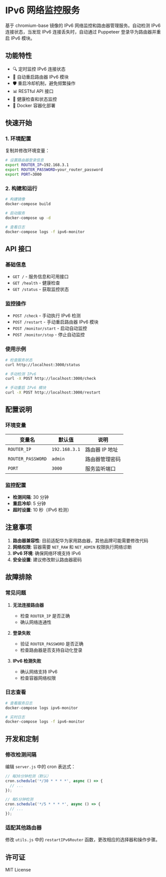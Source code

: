 # IPv6 网络监控服务

基于 chromium-base 镜像的 IPv6 网络监控和路由器管理服务。自动检测 IPv6 连接状态，当发现 IPv6 连接丢失时，自动通过 Puppeteer 登录华为路由器并重启 IPv6 模块。

## 功能特性

- 🔍 定时监控 IPv6 连接状态
- 🔄 自动重启路由器 IPv6 模块
- 🛡️ 重启冷却机制，避免频繁操作
- 📊 RESTful API 接口
- 🏥 健康检查和状态监控
- 🐳 Docker 容器化部署

## 快速开始

### 1. 环境配置

复制并修改环境变量：

```bash
# 设置路由器登录信息
export ROUTER_IP=192.168.3.1
export ROUTER_PASSWORD=your_router_password
export PORT=3000
```

### 2. 构建和运行

```bash
# 构建镜像
docker-compose build

# 启动服务
docker-compose up -d

# 查看日志
docker-compose logs -f ipv6-monitor
```

## API 接口

### 基础信息
- `GET /` - 服务信息和可用接口
- `GET /health` - 健康检查
- `GET /status` - 获取监控状态

### 监控操作
- `POST /check` - 手动执行 IPv6 检测
- `POST /restart` - 手动重启路由器 IPv6 模块
- `POST /monitor/start` - 启动自动监控
- `POST /monitor/stop` - 停止自动监控

### 使用示例

```bash
# 检查服务状态
curl http://localhost:3000/status

# 手动检测 IPv6
curl -X POST http://localhost:3000/check

# 手动重启 IPv6 模块
curl -X POST http://localhost:3000/restart
```

## 配置说明

### 环境变量

| 变量名 | 默认值 | 说明 |
|--------|--------|------|
| `ROUTER_IP` | `192.168.3.1` | 路由器 IP 地址 |
| `ROUTER_PASSWORD` | `admin` | 路由器管理密码 |
| `PORT` | `3000` | 服务监听端口 |

### 监控配置

- **检测间隔**: 30 分钟
- **重启冷却**: 5 分钟
- **超时设置**: 10 秒（IPv6 检测）

## 注意事项

1. **路由器兼容性**: 目前适配华为家用路由器，其他品牌可能需要修改代码
2. **网络权限**: 容器需要 `NET_RAW` 和 `NET_ADMIN` 权限执行网络诊断
3. **IPv6 环境**: 确保网络环境支持 IPv6
4. **安全设置**: 建议修改默认路由器密码

## 故障排除

### 常见问题

1. **无法连接路由器**
   - 检查 `ROUTER_IP` 是否正确
   - 确认网络连通性

2. **登录失败**
   - 验证 `ROUTER_PASSWORD` 是否正确
   - 检查路由器是否支持自动化登录

3. **IPv6 检测失败**
   - 确认网络支持 IPv6
   - 检查容器网络权限

### 日志查看

```bash
# 查看服务日志
docker-compose logs ipv6-monitor

# 实时日志
docker-compose logs -f ipv6-monitor
```

## 开发和定制

### 修改检测间隔

编辑 `server.js` 中的 cron 表达式：

```javascript
// 每30分钟检测（默认）
cron.schedule('*/30 * * * *', async () => {
  // ...
});

// 每5分钟检测
cron.schedule('*/5 * * * *', async () => {
  // ...
});
```

### 适配其他路由器

修改 `utils.js` 中的 `restartIPv6Router` 函数，更改相应的选择器和操作步骤。

## 许可证

MIT License